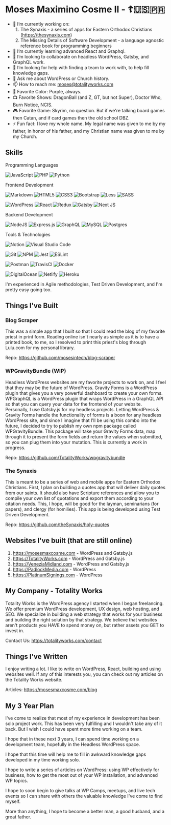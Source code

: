 # Moses Maximino Cosme II - ☦️🇺🇸🇵🇷

- 🔭 I’m currently working on:
     1. The Synaxis - a series of apps for Eastern Orthodox Christians (https://thesynaxis.com)
     2. The Missing Details of Software Development - a language agnostic reference book for programming beginners
- 🌱 I’m currently learning advanced React and Graphql.
- 👯 I’m looking to collaborate on headless WordPress, Gatsby, and GraphQL work.
- 🤔 I’m looking for help with finding a team to work with, to help fill knowledge gaps.
- 💬 Ask me about WordPress or Church history.
- 📫 How to reach me: moses@totalityworks.com
- 💜 Favorite Color: Purple, always.
- 📺 Favorite Shows: DragonBall (and Z, GT, but not Super), Doctor Who, Burn Notice, NCIS.
- 🎮 Favorite Game: Skyrim, no question. But if we're talking board games then Catan, and if card games then the old school DBZ.
- ⚡  Fun fact: I love my whole name. My legal name was given to me by my father, in honor of his father, and my Christian name was given to me by my Church.

## Skills

Programming Languages

![JavaScript](https://img.shields.io/badge/javascript-%23323330.svg?style=for-the-badge&logo=javascript&logoColor=%23F7DF1E)
![PHP](https://img.shields.io/badge/php-%23777BB4.svg?style=for-the-badge&logo=php&logoColor=white)
![Python](https://img.shields.io/badge/python-3670A0?style=for-the-badge&logo=python&logoColor=ffdd54)

Frontend Development

![Markdown](https://img.shields.io/badge/markdown-%23000000.svg?style=for-the-badge&logo=markdown&logoColor=white)
![HTML5](https://img.shields.io/badge/html5-%23E34F26.svg?style=for-the-badge&logo=html5&logoColor=white)
![CSS3](https://img.shields.io/badge/css3-%231572B6.svg?style=for-the-badge&logo=css3&logoColor=white)
![Bootstrap](https://img.shields.io/badge/bootstrap-%23563D7C.svg?style=for-the-badge&logo=bootstrap&logoColor=white)
![Less](https://img.shields.io/badge/less-2B4C80?style=for-the-badge&logo=less&logoColor=white)
![SASS](https://img.shields.io/badge/SASS-hotpink.svg?style=for-the-badge&logo=SASS&logoColor=white)

![WordPress](https://img.shields.io/badge/WordPress-%23117AC9.svg?style=for-the-badge&logo=WordPress&logoColor=white)
![React](https://img.shields.io/badge/react-%2320232a.svg?style=for-the-badge&logo=react&logoColor=%2361DAFB)
![Redux](https://img.shields.io/badge/redux-%23593d88.svg?style=for-the-badge&logo=redux&logoColor=white)
![Gatsby](https://img.shields.io/badge/Gatsby-%23663399.svg?style=for-the-badge&logo=gatsby&logoColor=white)
![Next JS](https://img.shields.io/badge/Next-black?style=for-the-badge&logo=next.js&logoColor=white)

Backend Development

![NodeJS](https://img.shields.io/badge/node.js-6DA55F?style=for-the-badge&logo=node.js&logoColor=white)
![Express.js](https://img.shields.io/badge/express.js-%23404d59.svg?style=for-the-badge&logo=express&logoColor=%2361DAFB)
![GraphQL](https://img.shields.io/badge/-GraphQL-E10098?style=for-the-badge&logo=graphql&logoColor=white)
![MySQL](https://img.shields.io/badge/mysql-%2300f.svg?style=for-the-badge&logo=mysql&logoColor=white)
![Postgres](https://img.shields.io/badge/postgres-%23316192.svg?style=for-the-badge&logo=postgresql&logoColor=white)

Tools & Technologies

![Notion](https://img.shields.io/badge/Notion-%23000000.svg?style=for-the-badge&logo=notion&logoColor=white)
![Visual Studio Code](https://img.shields.io/badge/Visual%20Studio%20Code-0078d7.svg?style=for-the-badge&logo=visual-studio-code&logoColor=white)

![Git](https://img.shields.io/badge/git-%23F05033.svg?style=for-the-badge&logo=git&logoColor=white)
![NPM](https://img.shields.io/badge/NPM-%23000000.svg?style=for-the-badge&logo=npm&logoColor=white)
![Jest](https://img.shields.io/badge/-jest-%23C21325?style=for-the-badge&logo=jest&logoColor=white)
![ESLint](https://img.shields.io/badge/ESLint-4B3263?style=for-the-badge&logo=eslint&logoColor=white)

![Postman](https://img.shields.io/badge/Postman-FF6C37?style=for-the-badge&logo=postman&logoColor=white)
![TravisCI](https://img.shields.io/badge/travisci-%232B2F33.svg?style=for-the-badge&logo=travis&logoColor=white)
![Docker](https://img.shields.io/badge/docker-%230db7ed.svg?style=for-the-badge&logo=docker&logoColor=white)

![DigitalOcean](https://img.shields.io/badge/DigitalOcean-%230167ff.svg?style=for-the-badge&logo=digitalOcean&logoColor=white)
![Netlify](https://img.shields.io/badge/netlify-%23000000.svg?style=for-the-badge&logo=netlify&logoColor=#00C7B7)
![Heroku](https://img.shields.io/badge/heroku-%23430098.svg?style=for-the-badge&logo=heroku&logoColor=white)

I'm experienced in Agile methodologies, Test Driven Development, and I'm pretty easy going too.

## Things I've Built

### Blog Scraper
This was a simple app that I built so that I could read the blog of my favorite priest in print form.
Reading online isn't nearly as simple as it is to have a printed book, to me, so I resolved to print this priest's blog through Lulu.com for my personal library. 

Repo: https://github.com/mosesintech/blog-scraper

### WPGravityBundle (WIP)
Headless WordPress websites are my favorite projects to work on, and I feel that they may be the future of WordPress.
Gravity Forms is a WordPress plugin that gives you a very powerful dashboard to create your own forms.
WPGraphQL is a WordPress plugin that wraps WordPress in a GraphQL API so that you can query your data for the frontend of your website.
Personally, I use Gatsby.js for my headless projects.
Letting WordPress & Gravity Forms handle the functionality of forms is a boon for any headless WordPress site, and since I imagine that I'll be using this combo into the future, I decided to try to publish my own npm package called WPGravityBundle.
This package will take your Gravity Forms data, map through it to present the form fields and return the values when submitted, so you can plug them into your mutation.
This is currently a work in progress.

Repo: https://github.com/TotalityWorks/wpgravitybundle

### The Synaxis
This is meant to be a series of web and mobile apps for Eastern Orthodox Christians.
First, I plan on building a quotes app that will deliver daily quotes from our saints.
It should also have Scripture references and allow you to compile your own list of quotations and export them according to your citation needs.
This, I hope, will be good for the layman, seminarians (for papers), and clergy (for homilies).
This app is being developed using Test Driven Development.

Repo: https://github.com/theSynaxis/holy-quotes

## Websites I've built (that are still online)
1. https://mosesmaxcosme.com    - WordPress and Gatsby.js
2. https://TotalityWorks.com    - WordPress and Gatsby.js
3. https://VeneziaMidland.com   - WordPress and Gatsby.js
4. https://PadlockMedia.com     - WordPress
5. https://PlatinumSignings.com - WordPress

## My Company - Totality Works
Totality Works is the WordPress agency I started when I began freelancing.
We offer premium WordPress development, UX design, web hosting, and SEO.
We specialize in building a web strategy that works for your business and building the right solution by that strategy.
We believe that websites aren't products you HAVE to spend money on, but rather assets you GET to invest in.

Contact Us: https://totalityworks.com/contact

## Things I've Written
I enjoy writing a lot.
I like to write on WordPress, React, building and using websites well.
If any of this interests you, you can check out my articles on the Totality Works website.

Articles: https://mosesmaxcosme.com/blog

## My 3 Year Plan

I've come to realize that most of my experience in development has been solo project work.
This has been very fulfilling and I wouldn't take any of it back.
But I wish I could have spent more time working on a team.

I hope that in these next 3 years, I can spend time working on a development team, hopefully in the Headless WordPress space.

I hope that this time will help me to fill in awkward knowledge gaps developed in my time working solo.

I hope to write a series of articles on WordPress: using WP effectively for business, how to get the most out of your WP installation, and advanced WP topics.

I hope to soon begin to give talks at WP Camps, meetups, and live tech events so I can share with others the valuable knowledge I've come to find myself.

More than anything, I hope to become a better man, a good husband, and a great father.
